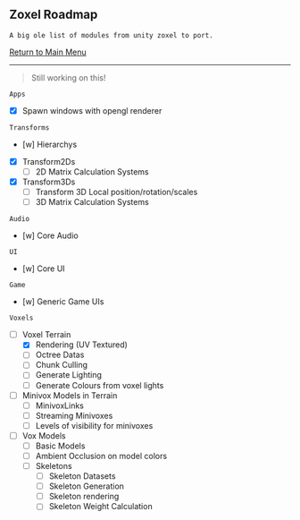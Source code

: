 ## Zoxel Roadmap

    A big ole list of modules from unity zoxel to port.

[Return to Main Menu](../readme.md)

-----

> Still working on this!

`Apps`
- [x] Spawn windows with opengl renderer

`Transforms`
- [w] Hierarchys
- [x] Transform2Ds
    - [ ] 2D Matrix Calculation Systems
- [x] Transform3Ds
    - [ ] Transform 3D Local position/rotation/scales
    - [ ] 3D Matrix Calculation Systems

`Audio`
- [w] Core Audio

`UI`
- [w] Core UI

`Game`
- [w] Generic Game UIs

`Voxels`
- [ ] Voxel Terrain
    - [x] Rendering (UV Textured)
    - [ ] Octree Datas
    - [ ] Chunk Culling
    - [ ] Generate Lighting
    - [ ] Generate Colours from voxel lights
- [ ] Minivox Models in Terrain
    - [ ] MinivoxLinks
    - [ ] Streaming Minivoxes
    - [ ] Levels of visibility for minivoxes
- [ ] Vox Models
    - [ ] Basic Models
    - [ ] Ambient Occlusion on model colors
    - [ ] Skeletons
        - [ ] Skeleton Datasets
        - [ ] Skeleton Generation
        - [ ] Skeleton rendering
        - [ ] Skeleton Weight Calculation